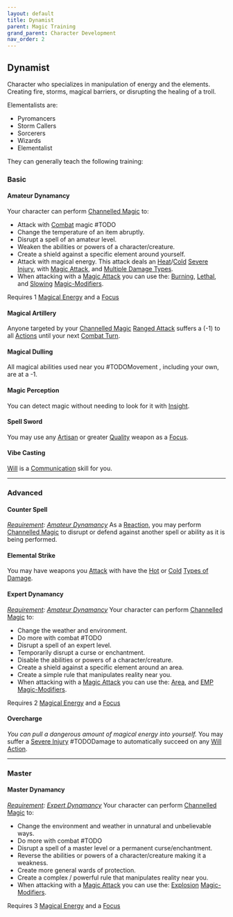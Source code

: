 ```yaml
---
layout: default
title: Dynamist
parent: Magic Training
grand_parent: Character Development
nav_order: 2
---
```

## Dynamist
Character who specializes in manipulation of energy and the elements. Creating fire, storms, magical barriers, or disrupting the healing of a troll.

Elementalists are:
* Pyromancers
* Storm Callers
* Sorcerers
* Wizards
* Elementalist

They can generally teach the following training:

### Basic

#### Amateur Dynamancy
Your character can perform [Channelled Magic](Magic#Channelled%20Magic) to:
* Attack with [Combat](Channel#Combat) magic #TODO
* Change the temperature of an item abruptly.
* Disrupt a spell of an amateur level. 
* Weaken the abilities or powers of a character/creature.
* Create a shield against a specific element around yourself.
* Attack with magical energy. This attack deals an [Heat](Combat#Heat)/[Cold](Combat#Cold) [Severe Injury](Injury#Severe%20Injury), with [Magic Attack](Magic-Modifiers#Magic%20Attack), and [Multiple Damage Types](Weapon-Traits#Multiple%20Damage%20Types).
* When attacking with a [Magic Attack](Magic-Modifiers#Magic%20Attack) you can use the: [Burning](Magic-Modifiers#Burning), [Lethal](Magic-Modifiers#Lethal), and [Slowing](Magic-Modifiers#Slowing) [Magic-Modifiers](Magic-Modifiers).

 Requires 1 [Magical Energy](Magic#Magical%20Energy) and a [Focus](Example-Gear#Focus)

#### Magical Artillery
Anyone targeted by your [Channelled Magic](Magic#Channelled%20Magic) [Ranged Attack](Terminology#Ranged%20Attack) suffers a (-1) to all [Actions](Terminology#Action) until your next [Combat Turn](Terminology#Combat%20Turn).

#### Magical Dulling
All magical abilities used near you #TODOMovement , including your own, are at a -1.

#### Magic Perception
You can detect magic without needing to look for it with [Insight](Intelligence#Insight).

#### Spell Sword
You may use any [Artisan](Materials#Artisan) or greater [Quality](Weapons#Quality) weapon as a [Focus](Example-Gear#Focus).

#### Vibe Casting
[Will](Spirit#Will) is a [Communication](Communication) skill for you.


---

### Advanced

#### Counter Spell
*[Requirement](Terminology#Requirement): [Amateur Dynamancy](#Amateur%20Dynamancy)*
As a [Reaction](Combat#Reacting%20to%20Attacks), you may perform [Channelled Magic](Magic#Channelled%20Magic) to disrupt or defend against another spell or ability as it is being performed.
#### Elemental Strike
You may have weapons you [Attack](Terminology#Attack) with have the [Hot](Combat#Hot) or [Cold](Combat#Cold) [Types of Damage](Combat#Types%20of%20Damage).

#### Expert Dynamancy
*[Requirement](Terminology#Requirement): [Amateur Dynamancy](#Amateur%20Dynamancy)*
Your character can perform [Channelled Magic](Magic#Channelled%20Magic) to:
* Change the weather and environment.
* Do more with combat #TODO
* Disrupt a spell of an expert level.
* Temporarily disrupt a curse or enchantment.
* Disable the abilities or powers of a character/creature.
* Create a shield against a specific element around an area.
* Create a simple rule that manipulates reality near you.
* When attacking with a [Magic Attack](Magic-Modifiers#Magic%20Attack) you can use the: [Area](Magic-Modifiers#Area), and [EMP](Magic-Modifiers#EMP) [Magic-Modifiers](Magic-Modifiers).

 Requires 2 [Magical Energy](Magic#Magical%20Energy) and a [Focus](Example-Gear#Focus)

#### Overcharge
*You can pull a dangerous amount of magical energy into yourself.* 
You may suffer a [Severe Injury](Injury#Severe%20Injury) #TODODamage to automatically succeed on any [Will](Spirit#Will) [Action](Terminology#Action).



---

### Master

#### Master Dynamancy
*[Requirement](Terminology#Requirement): [Expert Dynamancy](#Expert%20Dynamancy)*
Your character can perform [Channelled Magic](Magic#Channelled%20Magic) to:
* Change the environment and weather in unnatural and unbelievable ways.
* Do more with combat #TODO
* Disrupt a spell of a master level or a permanent curse/enchantment.
* Reverse the abilities or powers of a character/creature making it a weakness.
* Create more general wards of protection. 
* Create a complex / powerful rule that manipulates reality near you.
* When attacking with a [Magic Attack](Magic-Modifiers#Magic%20Attack) you can use the: [Explosion](Magic-Modifiers#Explosion) [Magic-Modifiers](Magic-Modifiers).

 Requires 3 [Magical Energy](Magic#Magical%20Energy) and a [Focus](Example-Gear#Focus)

